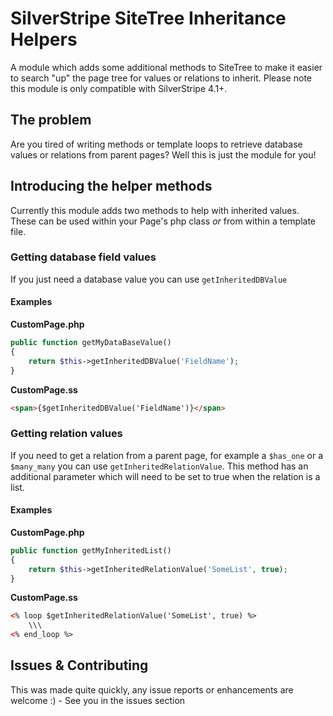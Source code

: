 # SilverStripe SiteTree Inheritance Helpers

A module which adds some additional methods to SiteTree to make it easier to search "up" the page tree for values or relations to inherit. Please note this module is only compatible with SilverStripe 4.1+.

## The problem
Are you tired of writing methods or template loops to retrieve database values or relations from parent pages? Well this is just the module for you!

## Introducing the helper methods
Currently this module adds two methods to help with inherited values. These can be used within your Page's php class _or_ from within a template file.

### Getting database field values
If you just need a database value you can use ```getInheritedDBValue```

#### Examples
**CustomPage.php**
```php
public function getMyDataBaseValue()
{
    return $this->getInheritedDBValue('FieldName');
}
```

**CustomPage.ss**
```html
<span>{$getInheritedDBValue('FieldName')}</span>
```

### Getting relation values
If you need to get a relation from a parent page, for example a ```$has_one``` or a ```$many_many``` you can use ```getInheritedRelationValue```. This method has an additional parameter which will need to be set to true when the relation is a list.

#### Examples
**CustomPage.php**
```php
public function getMyInheritedList()
{
    return $this->getInheritedRelationValue('SomeList', true);
}
```

**CustomPage.ss**
```html
<% loop $getInheritedRelationValue('SomeList', true) %>
    \\\
<% end_loop %>
```

## Issues & Contributing
This was made quite quickly, any issue reports or enhancements are welcome :) - See you in the issues section
